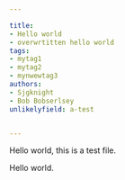 ```yaml
---

title:
- Hello world
- overwrtitten hello world
tags:
- mytag1
- mytag2
- mynwewtag3
authors:
- Sjgknight
- Bob Bobserlsey
unlikelyfield: a-test


---
```



Hello world, this is a test file.

Hello world. 
